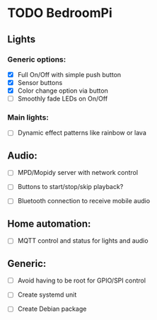 # TODO BedroomPi

## Lights

### Generic options:

* [X] Full On/Off with simple push button
* [X] Sensor buttons
* [X] Color change option via button
* [ ] Smoothly fade LEDs on On/Off

### Main lights:

* [ ] Dynamic effect patterns like rainbow or lava


## Audio:

* [ ] MPD/Mopidy server with network control
* [ ] Buttons to start/stop/skip playback?
* [ ] Bluetooth connection to receive mobile audio


## Home automation:

* [ ] MQTT control and status for lights and audio

## Generic:

* [ ] Avoid having to be root for GPIO/SPI control
* [ ] Create systemd unit
* [ ] Create Debian package

